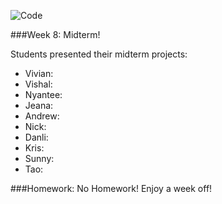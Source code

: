 ![Code](http://i.giphy.com/gU25raLP4pUu4.gif)


###Week 8: Midterm!

Students presented their midterm projects:

* Vivian: 
* Vishal: 
* Nyantee: 
* Jeana: 
* Andrew: 
* Nick: 
* Danli: 
* Kris: 
* Sunny: 
* Tao: 


###Homework:
No Homework! Enjoy a week off! 


